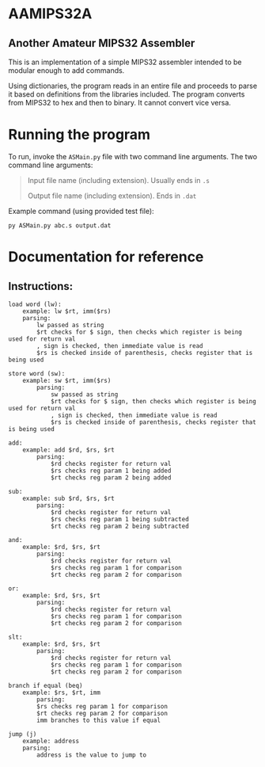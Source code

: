 # AAMIPS32A

## **A**nother **A**mateur **MIPS32** **A**ssembler
This is an implementation of a simple MIPS32 assembler intended to be modular enough to add commands. 

Using dictionaries, the program reads in an entire file and proceeds to parse it based on definitions from the libraries included. 
The program converts from MIPS32 to hex and then to binary. It cannot convert vice versa.

# Running the program
To run, invoke the `ASMain.py` file with two command line arguments.
The two command line arguments:
> Input file name (including extension). Usually ends in `.s`
> 
> Output file name (including extension). Ends in `.dat`

Example command (using provided test file):
```commandline
py ASMain.py abc.s output.dat
```

# Documentation for reference
## Instructions:
```commandline
load word (lw): 
    example: lw $rt, imm($rs)
    parsing:
        lw passed as string
        $rt checks for $ sign, then checks which register is being used for return val
        , sign is checked, then immediate value is read
        $rs is checked inside of parenthesis, checks register that is being used
```
```commandline
store word (sw):
    example: sw $rt, imm($rs)
        parsing:
            sw passed as string
            $rt checks for $ sign, then checks which register is being used for return val
            , sign is checked, then immediate value is read
            $rs is checked inside of parenthesis, checks register that is being used
```
```commandline
add:
    example: add $rd, $rs, $rt
        parsing:
            $rd checks register for return val
            $rs checks reg param 1 being added
            $rt checks reg param 2 being added
```
```commandline
sub:
    example: sub $rd, $rs, $rt
        parsing:
            $rd checks register for return val
            $rs checks reg param 1 being subtracted
            $rt checks reg param 2 being subtracted

```
```commandline
and:
    example: $rd, $rs, $rt
        parsing:
            $rd checks register for return val
            $rs checks reg param 1 for comparison
            $rt checks reg param 2 for comparison
```
```commandline
or:
    example: $rd, $rs, $rt
        parsing:
            $rd checks register for return val
            $rs checks reg param 1 for comparison
            $rt checks reg param 2 for comparison
```
```commandline
slt:
    example: $rd, $rs, $rt
        parsing:
            $rd checks register for return val
            $rs checks reg param 1 for comparison
            $rt checks reg param 2 for comparison
```
```commandline
branch if equal (beq)
    example: $rs, $rt, imm
        parsing:
        $rs checks reg param 1 for comparison
        $rt checks reg param 2 for comparison
        imm branches to this value if equal
```
```commandline
jump (j)
    example: address
    parsing:
        address is the value to jump to
```
